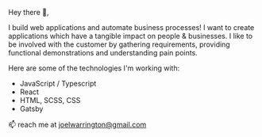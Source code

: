 Hey there 👋,

I build web applications and automate business processes! I want to create applications which have a tangible impact on people & businesses. I like to be involved with the customer by gathering requirements, providing functional demonstrations and understanding pain points.

Here are some of the technologies I'm working with:

 - JavaScript / Typescript
 - React
 - HTML, SCSS, CSS
 - Gatsby

📫 reach me at joelwarrington@gmail.com
